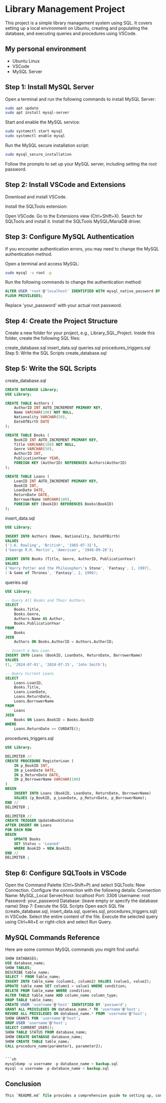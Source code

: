 # Library Management Project

This project is a simple library management system using SQL. It covers setting up a local environment on Ubuntu, creating and populating the database, and executing queries and procedures using VSCode.

## My personal environment

- Ubuntu Linux
- VSCode
- MySQL Server

## Step 1: Install MySQL Server

Open a terminal and run the following commands to install MySQL Server:

```sh
sudo apt update
sudo apt install mysql-server

```

Start and enable the MySQL service:

```sh
sudo systemctl start mysql
sudo systemctl enable mysql
```

Run the MySQL secure installation script:
```sh
sudo mysql_secure_installation

```
Follow the prompts to set up your MySQL server, including setting the root password.

## Step 2: Install VSCode and Extensions
Download and install VSCode.

Install the SQLTools extension:

Open VSCode.
Go to the Extensions view (Ctrl+Shift+X).
Search for SQLTools and install it.
Install the SQLTools MySQL/MariaDB driver.

## Step 3: Configure MySQL Authentication
If you encounter authentication errors, you may need to change the MySQL authentication method.

Open a terminal and access MySQL:
```sh
sudo mysql -u root -p

```
Run the following commands to change the authentication method:

```sql
ALTER USER 'root'@'localhost' IDENTIFIED WITH mysql_native_password BY 'your_password';
FLUSH PRIVILEGES;
```

Replace 'your_password' with your actual root password.

## Step 4: Create the Project Structure
Create a new folder for your project, e.g., Library_SQL_Project. Inside this folder, create the following SQL files:

create_database.sql
insert_data.sql
queries.sql
procedures_triggers.sql
Step 5: Write the SQL Scripts
create_database.sql

## Step 5: Write the SQL Scripts
create_database.sql


```sql
CREATE DATABASE Library;
USE Library;

CREATE TABLE Authors (
    AuthorID INT AUTO_INCREMENT PRIMARY KEY,
    Name VARCHAR(100) NOT NULL,
    Nationality VARCHAR(50),
    DateOfBirth DATE
);

CREATE TABLE Books (
    BookID INT AUTO_INCREMENT PRIMARY KEY,
    Title VARCHAR(100) NOT NULL,
    Genre VARCHAR(50),
    AuthorID INT,
    PublicationYear YEAR,
    FOREIGN KEY (AuthorID) REFERENCES Authors(AuthorID)
);

CREATE TABLE Loans (
    LoanID INT AUTO_INCREMENT PRIMARY KEY,
    BookID INT,
    LoanDate DATE,
    ReturnDate DATE,
    BorrowerName VARCHAR(100),
    FOREIGN KEY (BookID) REFERENCES Books(BookID)
);
```
insert_data.sql

```sql
USE Library;

INSERT INTO Authors (Name, Nationality, DateOfBirth)
VALUES
('J.K. Rowling', 'British', '1965-07-31'),
('George R.R. Martin', 'American', '1948-09-20');

INSERT INTO Books (Title, Genre, AuthorID, PublicationYear)
VALUES
('Harry Potter and the Philosopher\'s Stone', 'Fantasy', 1, 1997),
('A Game of Thrones', 'Fantasy', 2, 1996);
```

queries.sql
```sql
USE Library;

-- Query All Books and Their Authors
SELECT 
    Books.Title, 
    Books.Genre, 
    Authors.Name AS Author, 
    Books.PublicationYear
FROM 
    Books
JOIN 
    Authors ON Books.AuthorID = Authors.AuthorID;

-- Insert a New Loan
INSERT INTO Loans (BookID, LoanDate, ReturnDate, BorrowerName)
VALUES
(1, '2024-07-01', '2024-07-15', 'John Smith');

-- Query Current Loans
SELECT 
    Loans.LoanID,
    Books.Title,
    Loans.LoanDate,
    Loans.ReturnDate,
    Loans.BorrowerName
FROM 
    Loans
JOIN 
    Books ON Loans.BookID = Books.BookID
WHERE 
    Loans.ReturnDate >= CURDATE();


```
procedures_triggers.sql

```sql
USE Library;

DELIMITER //
CREATE PROCEDURE RegisterLoan (
    IN p_BookID INT,
    IN p_LoanDate DATE,
    IN p_ReturnDate DATE,
    IN p_BorrowerName VARCHAR(100)
)
BEGIN
    INSERT INTO Loans (BookID, LoanDate, ReturnDate, BorrowerName)
    VALUES (p_BookID, p_LoanDate, p_ReturnDate, p_BorrowerName);
END //
DELIMITER ;

DELIMITER //
CREATE TRIGGER UpdateBookStatus
AFTER INSERT ON Loans
FOR EACH ROW
BEGIN
    UPDATE Books
    SET Status = 'Loaned'
    WHERE BookID = NEW.BookID;
END //
DELIMITER ;
```

## Step 6: Configure SQLTools in VSCode
Open the Command Palette (Ctrl+Shift+P) and select SQLTools: New Connection.
Configure the connection with the following details:
Connection Name: MySQL_Local
Server/Host: localhost
Port: 3306
Username: root
Password: your_password
Database: (leave empty or specify the database name)
Step 7: Execute the SQL Scripts
Open each SQL file (create_database.sql, insert_data.sql, queries.sql, procedures_triggers.sql) in VSCode.
Select the entire content of the file.
Execute the selected query using Ctrl+Alt+E or right-click and select Run Query.

## MySQL Commands Reference
Here are some common MySQL commands you might find useful:

```sql
SHOW DATABASES;
USE database_name;
SHOW TABLES;
DESCRIBE table_name;
SELECT * FROM table_name;
INSERT INTO table_name (column1, column2) VALUES (value1, value2);
UPDATE table_name SET column1 = value1 WHERE condition;
DELETE FROM table_name WHERE condition;
ALTER TABLE table_name ADD column_name column_type;
DROP TABLE table_name;
CREATE USER 'username'@'host' IDENTIFIED BY 'password';
GRANT ALL PRIVILEGES ON database_name.* TO 'username'@'host';
REVOKE ALL PRIVILEGES ON database_name.* FROM 'username'@'host';
SHOW GRANTS FOR 'username'@'host';
DROP USER 'username'@'host';
SELECT CURRENT_USER();
SHOW TABLE STATUS FROM database_name;
SHOW CREATE DATABASE database_name;
SHOW CREATE TABLE table_name;
CALL procedure_name(parameter1, parameter2);


```sh
mysqldump -u username -p database_name > backup.sql
mysql -u username -p database_name < backup.sql

```


## Conclusion
```sql
This `README.md` file provides a comprehensive guide to setting up, configuring, and running the library management project using SQL and VSCode on Ubuntu. Feel free to modify it according to your specific needs.
```

